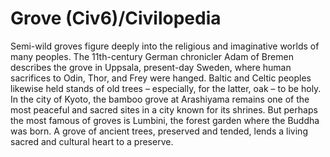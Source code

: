 # Grove (Civ6)/Civilopedia

Semi-wild groves figure deeply into the religious and imaginative worlds of many peoples. The 11th-century German chronicler Adam of Bremen describes the grove in Uppsala, present-day Sweden, where human sacrifices to Odin, Thor, and Frey were hanged. Baltic and Celtic peoples likewise held stands of old trees – especially, for the latter, oak – to be holy. In the city of Kyoto, the bamboo grove at Arashiyama remains one of the most peaceful and sacred sites in a city known for its shrines. But perhaps the most famous of groves is Lumbini, the forest garden where the Buddha was born. A grove of ancient trees, preserved and tended, lends a living sacred and cultural heart to a preserve.